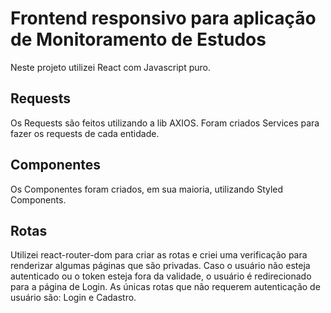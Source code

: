 # Frontend responsivo para aplicação de Monitoramento de Estudos

Neste projeto utilizei React com Javascript puro.

## Requests

Os Requests são feitos utilizando a lib AXIOS. Foram criados Services para fazer os requests de cada entidade.

## Componentes

Os Componentes foram criados, em sua maioria, utilizando Styled Components.

## Rotas

Utilizei react-router-dom para criar as rotas e criei uma verificação para renderizar algumas páginas que são privadas. Caso o usuário não esteja autenticado ou o token esteja fora da validade, o usuário é redirecionado para a página de Login.
As únicas rotas que não requerem autenticação de usuário são: Login e Cadastro.
